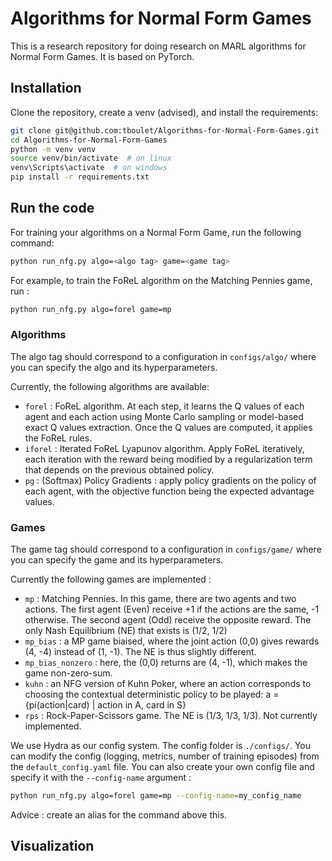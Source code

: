 # Algorithms for Normal Form Games

This is a research repository for doing research on MARL algorithms for Normal Form Games. It is based on PyTorch.

## Installation

Clone the repository, create a venv (advised), and install the requirements:

```bash
git clone git@github.com:tboulet/Algorithms-for-Normal-Form-Games.git
cd Algorithms-for-Normal-Form-Games
python -m venv venv
source venv/bin/activate  # on linux
venv\Scripts\activate  # on windows
pip install -r requirements.txt
```


## Run the code
 
For training your algorithms on a Normal Form Game, run the following command:

```bash
python run_nfg.py algo=<algo tag> game=<game tag>
```

For example, to train the FoReL algorithm on the Matching Pennies game, run :

```bash
python run_nfg.py algo=forel game=mp
```

### Algorithms
The algo tag should correspond to a configuration in ``configs/algo/`` where you can specify the algo and its hyperparameters. 

Currently, the following algorithms are available:
 - `forel` : FoReL algorithm. At each step, it learns the Q values of each agent and each action using Monte Carlo sampling or model-based exact Q values extraction. Once the Q values are computed, it applies the FoReL rules.
 - `iforel` : Iterated FoReL Lyapunov algorithm. Apply FoReL iteratively, each iteration with the reward being modified by a regularization term that depends on the previous obtained policy.
 - `pg` : (Softmax) Policy Gradients : apply policy gradients on the policy of each agent, with the objective function being the expected advantage values.

### Games

The game tag should correspond to a configuration in ``configs/game/`` where you can specify the game and its hyperparameters.

Currently the following games are implemented :
- `mp` : Matching Pennies. In this game, there are two agents and two actions. The first agent (Even) receive +1 if the actions are the same, -1 otherwise. The second agent (Odd) receive the opposite reward. The only Nash Equilibrium (NE) that exists is (1/2, 1/2)
- `mp_bias` : a MP game biaised, where the joint action (0,0) gives rewards (4, -4) instead of (1, -1). The NE is thus slightly different.
- `mp_bias_nonzero` : here, the (0,0) returns are (4, -1), which makes the game non-zero-sum.
- `kuhn` : an NFG version of Kuhn Poker, where an action corresponds to choosing the contextual deterministic policy to be played: a ={pi(action|card) | action in A, card in S}
- `rps` : Rock-Paper-Scissors game. The NE is (1/3, 1/3, 1/3). Not currently implemented.


We use Hydra as our config system. The config folder is `./configs/`. You can modify the config (logging, metrics, number of training episodes) from the `default_config.yaml` file. You can also create your own config file and specify it with the `--config-name` argument :

```bash
python run_nfg.py algo=forel game=mp --config-name=my_config_name
```

Advice : create an alias for the command above this.


## Visualization 